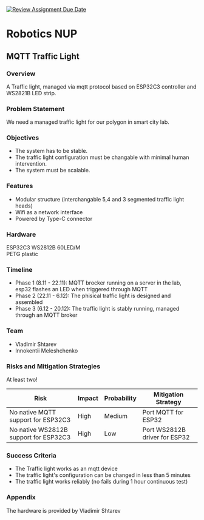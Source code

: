 [![Review Assignment Due Date](https://classroom.github.com/assets/deadline-readme-button-22041afd0340ce965d47ae6ef1cefeee28c7c493a6346c4f15d667ab976d596c.svg)](https://classroom.github.com/a/cU98Cs0g)
# Robotics NUP
## MQTT Traffic Light

### Overview
A Traffic light, managed via mqtt protocol based on ESP32C3 controller and WS2821B LED strip.

###  Problem Statement
We need a managed traffic light for our polygon in smart city lab.

### Objectives
- The system has to be stable.
- The traffic light configuration must be changable with minimal human intervention.
- The system must be scalable.

### Features
- Modular structure (interchangable 5,4 and 3 segmented traffic light heads)
- Wifi as a network interface
- Powered by Type-C connector 

### Hardware
ESP32C3
WS2812B 60LED/M  
PETG plastic

### Timeline
- Phase 1 (8.11 - 22.11): MQTT brocker running on a server in the lab, esp32 flashes an LED when triggered through MQTT
- Phase 2 (22.11 - 6.12): The phisical traffic light is designed and assembled
- Phase 3 (6.12 - 20.12): The traffic light is stably running, managed through an MQTT broker

### Team
- Vladimir Shtarev
- Innokentii Meleshchenko

### Risks and Mitigation Strategies

At least two!

| Risk                                                                  | Impact          | Probability     | Mitigation Strategy                       |
| --------------------------------------| --------------- | --------------- | ------------------------------|
| No native MQTT support for ESP32C3    | High                    | Medium                      | Port MQTT for ESP32                   |
| No native WS2812B support for ESP32C3 | High                    | Low                         | Port WS2812B driver for ESP32 |
### Success Criteria
- The Traffic light works as an mqtt device
- The traffic light's configuration can be changed in less than 5 minutes
- The traffic light works reliably (no fails during 1 hour continuous test)

### Appendix
The hardware is provided by Vladimir Shtarev


